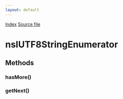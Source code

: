 ```yaml
---
layout: default
---
```

<div id='links'><a href="../index.html">Index</a>
<a href="http://dxr.mozilla.org/mozilla-central/source/xpcom/ds/nsIStringEnumerator.idl">Source file</a>
</div>

# nsIUTF8StringEnumerator #

## Methods ##

### hasMore() ###

### getNext() ###
